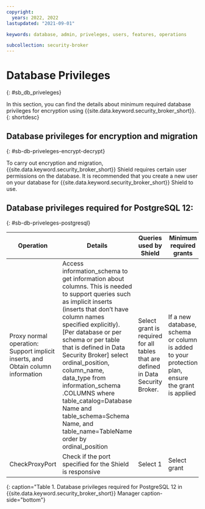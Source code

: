 ```yaml
---
copyright:
  years: 2022, 2022
lastupdated: "2021-09-01"

keywords: database, admin, priveleges, users, features, operations

subcollection: security-broker
---
```


# Database Privileges
{: #sb_db_priveleges}

In this section, you can find the details about minimum required database
privileges for encryption using {{site.data.keyword.security_broker_short}}.
{: shortdesc}

## Database privileges for encryption and migration
{: #sb-db-priveleges-encrypt-decrypt}

To carry out encryption and migration, {{site.data.keyword.security_broker_short}} Shield requires
certain user permissions on the database. It is recommended that you
create a new user on your database for {{site.data.keyword.security_broker_short}} Shield to use.

## Database privileges required for PostgreSQL 12:
{: #sb-db-priveleges-postgresql}

|**Operation**|**Details**|**Queries used by Shield**|**Minimum required grants**|**Additional information**|
| - | - | - | - | - |
|Proxy normal operation: Support implicit inserts, and Obtain column information|Access information_schema to get information about columns. This is needed to support queries such as implicit inserts (inserts that don’t have column names specified explicitly). [Per database or per schema or per table that is defined in Data Security Broker] select ordinal_position, column_name, data_type from information_schema .COLUMNS where table_catalog=Database Name and table_schema=Schema Name, and table_name=TableName order by ordinal_position |Select grant is required for all tables that are defined in Data Security Broker.|If a new database, schema or column is added to your protection plan, ensure the grant is applied|
|CheckProxyPort|Check if the port specified for the Shield is responsive|Select 1|Select grant|
{: caption="Table 1. Database privileges required for PostgreSQL 12 in {{site.data.keyword.security_broker_short}} Manager caption-side="bottom"}

